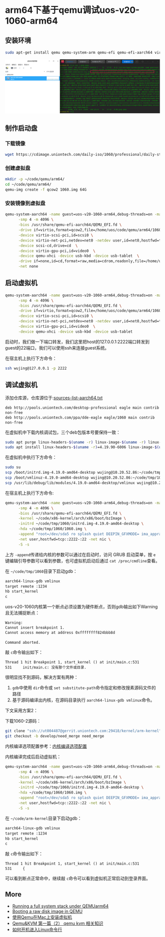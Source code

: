 # arm64下基于qemu调试uos-v20-1060-arm64

## 安装环境

```bash
sudo apt-get install qemu qemu-system-arm qemu-efi qemu-efi-aarch64 virtinst virt-manager virt-viewer
```

![qemu-system-aarch64](qemu-system-aarch64.png)

## 制作启动盘

### 下载镜像

```bash
wget https://cdimage.uniontech.com/daily-iso/1060/professional/daily-stable/20230316-stable/uniontechos-desktop-20-professional-1060-arm64.iso
```

### 创建虚拟盘

```bash
mkdir -p ~/code/qemu/arm64/
cd ~/code/qemu/arm64/
qemu-img create -f qcow2 1060.img 64G
```

### 安装镜像到虚拟盘

```bash
qemu-system-aarch64 -name guest=uos-v20-1060-arm64,debug-threads=on -machine virt-3.1,accel=kvm,usb=off,dump-guest-core=off,gic-version=3 -cpu host \
      -smp 4 -m 4096 \
      -bios /usr/share/qemu-efi-aarch64/QEMU_EFI.fd \
      -drive if=virtio,format=qcow2,file=/home/uos/code/qemu/arm64/1060.img \
      -device virtio-scsi-pci,id=scsi0 \
      -device virtio-net-pci,netdev=net0 -netdev user,id=net0,hostfwd=tcp::2222-:22 \
      -device scsi-cd,drive=cd  \
      -device virtio-gpu-pci,id=video0  \
      -device qemu-xhci -device usb-kbd -device usb-tablet  \
      -drive if=none,id=cd,format=raw,media=cdrom,readonly,file=/home/uos/Downloads/iso/uniontechos-desktop-20-professional-1060-arm64.iso \
      -net none
```

## 启动虚拟机

```bash
qemu-system-aarch64 -name guest=uos-v20-1060-arm64,debug-threads=on -machine virt-3.1,accel=kvm,usb=off,dump-guest-core=off,gic-version=3 -cpu host \
      -smp 4 -m 4096 \
      -bios /usr/share/qemu-efi-aarch64/QEMU_EFI.fd \
      -drive if=virtio,format=qcow2,file=/home/uos/code/qemu/arm64/1060.img \
      -device virtio-scsi-pci,id=scsi0 \
      -device virtio-net-pci,netdev=net0 -netdev user,id=net0,hostfwd=tcp::2222-:22 \
      -device virtio-gpu-pci,id=video0  \
      -device qemu-xhci -device usb-kbd -device usb-tablet
```

启动时，我们做一下端口转发，我们这里把host的127.0.0.1:2222端口转发到guest的22端口，我们可以使用ssh来连接guest系统。

在宿主机上执行下方命令：

```bash
ssh wujing@127.0.0.1 -p 2222
```

## 调试虚拟机

添加仓库源，仓库源位于:[sources-list-aarch64.txt](https://cdimage.uniontech.com/daily-iso/1060/professional/daily-stable/20230316-stable/report/iso-build-source/sources-list-aarch64.txt)

```text
deb http://pools.uniontech.com/desktop-professional eagle main contrib non-free
deb http://pools.uniontech.com/ppa/dde-eagle eagle/1060 main contrib non-free
```

在虚拟机中下载内核调试包，三个deb包版本号要保持一致：

```bash
sudo apt purge linux-headers-$(uname -r) linux-image-$(uname -r) linux-image-$(uname -r)-dbg
sudo apt install linux-headers-$(uname -r)=4.19.90-6006 linux-image-$(uname -r)=4.19.90-6006 linux-image-$(uname -r)-dbg=4.19.90-6006
```

在虚拟机中执行下方命令：

```bash
sudo su
scp /boot/initrd.img-4.19.0-amd64-desktop wujing@10.20.52.86:~/code/tmp/1060
scp /boot/vmlinuz-4.19.0-amd64-desktop wujing@10.20.52.86:~/code/tmp/1060
scp /usr/lib/debug/lib/modules/4.19.0-amd64-desktop/vmlinux wujing@10.20.52.86:~/code/tmp/1060
```

在宿主机上执行下方命令:

```bash
qemu-system-aarch64 -name guest=uos-v20-1060-arm64,debug-threads=on -machine virt-3.1,accel=kvm,usb=off,dump-guest-core=off,gic-version=3 -cpu host \
      -smp 4 -m 4096 \
      -bios /usr/share/qemu-efi-aarch64/QEMU_EFI.fd \
      -kernel ~/code/x86-kernel/arch/x86/boot/bzImage \
      -initrd ~/code/tmp/1060/initrd.img-4.19.0-amd64-desktop \
      -hda ~/code/tmp/1060/1060.img \
      -append "root=/dev/sda5 ro splash quiet DEEPIN_GFXMODE= ima_appraise=off security=selinux checkreqprot=1 libahci.ignore_sss=1 nokaslr" \
      -net user,hostfwd=tcp::2222-:22 -net nic \
      -S -s
```

上方 `-append`传递给内核的参数可以通过在启动时，访问 GRUB 启动菜单，按 `e`键编辑引导参数可以看到参数，也可虚拟机启动后通过 `cat /proc/cmdline`查看。

在 `~/code/tmp/1060`目录下启动gdb：

```bash
aarch64-linux-gdb vmlinux
target remote :1234
hb start_kernel
c
```

uos-v20-1060内核第一个断点必须设置为硬件断点，否则gdb输出如下Warning且无法捕捉断点：

```text
Warning:
Cannot insert breakpoint 1.
Cannot access memory at address 0xffffffff824bbb8d

Command aborted.
```

敲 `c`命令输出如下：

```text
Thread 1 hit Breakpoint 1, start_kernel () at init/main.c:531
531     init/main.c: 没有那个文件或目录. 
```

很明显找不到源码，解决方案有两种：

1. `gdb`中使用 `dir`命令或 `set substitute-path`命令指定和修改搜素源码文件的路径
2. 基于源码编译出内核，在源码目录执行 `aarch64-linux-gdb vmlinux`命令。

下文采用方案2：

下载1060-2源码：

```bash
git clone "ssh://ut004487@gerrit.uniontech.com:29418/kernel/arm-kernel" && scp -p -P 29418 ut004487@gerrit.uniontech.com:hooks/commit-msg "arm-kernel/.git/hooks/"
git checkout -b develop/need_merge need_merge
```

内核编译选项配置参考：[内核编译选项配置](https://github.com/realwujing/linux-learning/blob/main/debug/kernel/qemu/%E5%9F%BA%E4%BA%8Eqemu%20tap(NAT%E7%BD%91%E7%BB%9C)%E3%80%81debootstrap%20%E8%B0%83%E8%AF%95%E5%86%85%E6%A0%B8%E3%80%81%E6%A0%B9%E6%96%87%E4%BB%B6%E7%B3%BB%E7%BB%9F.md#%E5%86%85%E6%A0%B8%E7%BC%96%E8%AF%91%E9%80%89%E9%A1%B9%E9%85%8D%E7%BD%AE)

内核编译完成后启动虚拟机：

```bash
qemu-system-aarch64 -name guest=uos-v20-1060-arm64,debug-threads=on -machine virt-3.1,accel=kvm,usb=off,dump-guest-core=off,gic-version=3 -cpu host \
      -smp 4 -m 4096 \
      -bios /usr/share/qemu-efi-aarch64/QEMU_EFI.fd \
      -kernel ~/code/x86-kernel/arch/x86/boot/bzImage \
      -initrd ~/code/tmp/1060/initrd.img-4.19.0-amd64-desktop \
      -hda ~/code/tmp/1060/1060.img \
      -append "root=/dev/sda5 ro splash quiet DEEPIN_GFXMODE= ima_appraise=off security=selinux checkreqprot=1 libahci.ignore_sss=1 nokaslr" \
      -net user,hostfwd=tcp::2222-:22 -net nic \
      -S -s
```

在 `~/code/arm-kernel`目录下启动gdb：

```bash
aarch64-linux-gdb vmlinux
target remote :1234
hb start_kernel
c
```

敲 `c`命令输出如下：

```text
Thread 1 hit Breakpoint 1, start_kernel () at init/main.c:531
531     {  
```

可以看到断点正常命中，继续敲 `c`命令可以看到虚拟机正常启动到登录界面。

## More

- [Running a full system stack under QEMUarm64](https://cdn.kernel.org/pub/linux/kernel/people/will/docs/qemu/qemu-arm64-howto.html)
- [Booting a raw disk image in QEMU](https://unix.stackexchange.com/questions/276480/booting-a-raw-disk-image-in-qemu)
- [使用Qemu在Mac上安装虚拟机](https://blog.csdn.net/weixin_39759247/article/details/126569448)
- [Qemu&amp;KVM 第一篇（2） qemu kvm 相关知识](https://blog.csdn.net/weixin_34253539/article/details/93084893)
- [如何开机进入Linux命令行](https://www.linuxprobe.com/boot-into-linuxcli.html)
